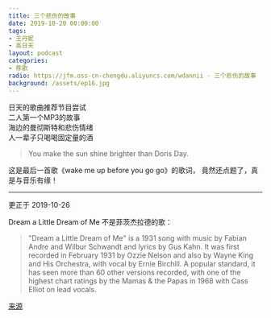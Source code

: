```yaml
---
title: 三个悲伤的故事
date: 2019-10-20 00:00:00
tags:
- 王丹妮
- 高日天
layout: podcast
categories:
- 荐歌
radio: https://jfm.oss-cn-chengdu.aliyuncs.com/wdannii - 三个悲伤的故事 ｜ Jungle Songs.mp3
background: /assets/ep16.jpg
---
```


日天的歌曲推荐节目尝试  
二人第一个MP3的故事  
海边的曼彻斯特和悲伤情绪  
人一辈子只喝喝固定量的酒

> You make the sun shine brighter than Doris Day.

这是最后一首歌《wake me up before you go go》的歌词，
竟然还点题了，真是与音乐有缘！

---

更正于 2019-10-26

Dream a Little Dream of Me 不是菲茨杰拉德的歌：

> "Dream a Little Dream of Me" is a 1931 song with music by Fabian Andre and Wilbur Schwandt and lyrics by Gus Kahn. It was first recorded in February 1931 by Ozzie Nelson and also by Wayne King and His Orchestra, with vocal by Ernie Birchill. A popular standard, it has seen more than 60 other versions recorded, with one of the highest chart ratings by the Mamas & the Papas in 1968 with Cass Elliot on lead vocals.

[来源](https://en.wikipedia.org/wiki/Dream_a_Little_Dream_of_Me)
